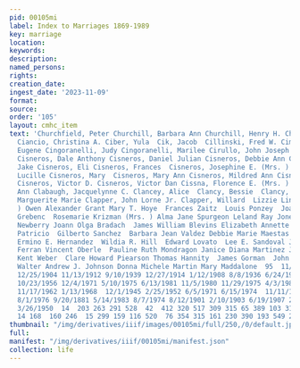 ```yaml
---
pid: 00105mi
label: Index to Marriages 1869-1989
key: marriage
location: 
keywords: 
description: 
named_persons: 
rights: 
creation_date: 
ingest_date: '2023-11-09'
format: 
source: 
order: '105'
layout: cmhc_item
text: 'Churchfield, Peter Churchill, Barbara Ann Churchill, Henry H. Churich, Frank
  Ciancio, Christina A. Ciber, Yula  Cik, Jacob  Cillinski, Fred W. Cimino, Anthony
  Eugene Cingoranelli, Judy Cingoranelli, Marilee Cirullo, John Joseph Cisneros, Bernice
  Cisneros, Dale Anthony Cisneros, Daniel Julian Cisneros, Debbie Ann Cisneros, Donald
  Jake Cisneros, Eli Cisneros, Frances  Cisneros, Josephine E. (Mrs. )  Cisneros,
  Lucille Cisneros, Mary  Cisneros, Mary Ann Cisneros, Mildred Ann Cisneros, Sally
  Cisneros, Victor D. Cisneros, Victor Dan Cissna, Florence E. (Mrs. ) Civello, Dana
  Ann Clabaugh, Jacquelynne C. Clancey, Alice  Clancy, Bessie  Clancy, Kate  Clancy,
  Marguerite Marie Clapper, John Lorne Jr. Clapper, Willard  Lizzie Lindsay (Mrs.
  ) Owen Alexander Grant Mary T. Hoye  Frances Zaitz  Louis Ponzey  Joamaeui Godec  Anna
  Grebenc  Rosemarie Krizman (Mrs. ) Alma Jane Spurgeon Leland Ray Jones  Robert James
  Newberry Joann Olga Bradach  James William Blevins Elizabeth Annette Atencio Joan
  Patricio  Gilberto Sanchez  Barbara Jean Valdez Debbie Marie Maestas Jere D. Harshbarger
  Ermino E. Hernandez  Wildia R. Hill  Edward Lovato  Lee E. Sandoval Jr. Julius Donald
  Ferran Vincent Oberle  Pauline Ruth Mondragon Janice Diana Martinez John W. Webster  Owen
  Kent Weber  Clare Howard Piearson Thomas Hannity  James Gorman  John J. Alberton
  Walter Andrew J. Johnson Donna Michele Martin Mary Maddalone  95  11/10/1892 12/29/1973
  12/25/1904 11/13/1912 9/10/1939 12/27/1914 1/12/1908 8/8/1936 6/24/1985 6/2/1956
  10/23/1956 12/4/1971 5/10/1975 6/13/1981 11/5/1980 11/29/1975 4/3/1981 10/4/1980
  11/17/1962 1/13/1968  12/1/1945 2/25/1952 6/5/1971 6/15/1974  11/11/1945 6/17/1967
  8/1/1976 9/20/1881 5/14/1983 8/7/1974 8/12/1901 2/10/1903 6/19/1907 2/8/1928  10/9/1976
  3/26/1950  14  203 263 291 528  42  412 320 517 309 315 65 389 103 31 461 82 16
  14 168  160 246  15 299 159 116 520  76 354 315 161 230 390 193 549 225 '
thumbnail: "/img/derivatives/iiif/images/00105mi/full/250,/0/default.jpg"
full: 
manifest: "/img/derivatives/iiif/00105mi/manifest.json"
collection: life
---
```

